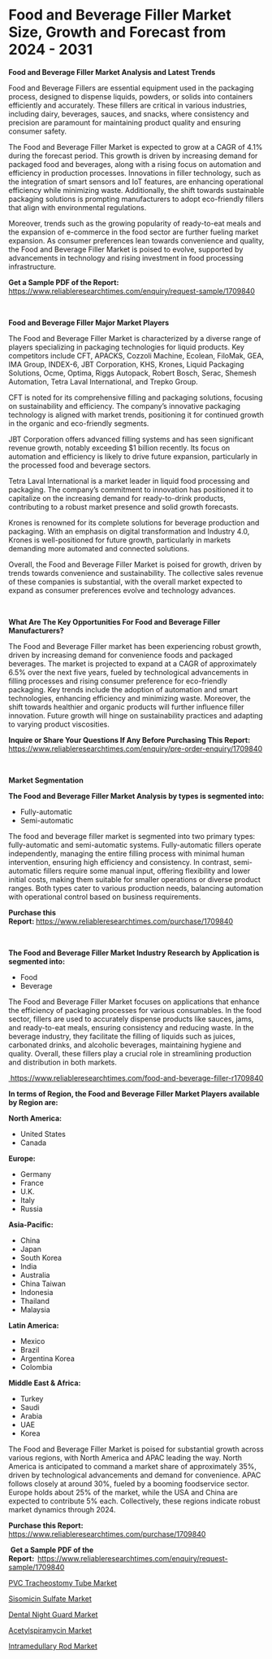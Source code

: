 <p><h1>Food and Beverage Filler Market Size, Growth and Forecast from 2024 - 2031</h1></p><p><strong>Food and Beverage Filler Market Analysis and Latest Trends</strong></p>
<p><p>Food and Beverage Fillers are essential equipment used in the packaging process, designed to dispense liquids, powders, or solids into containers efficiently and accurately. These fillers are critical in various industries, including dairy, beverages, sauces, and snacks, where consistency and precision are paramount for maintaining product quality and ensuring consumer safety.</p><p>The Food and Beverage Filler Market is expected to grow at a CAGR of 4.1% during the forecast period. This growth is driven by increasing demand for packaged food and beverages, along with a rising focus on automation and efficiency in production processes. Innovations in filler technology, such as the integration of smart sensors and IoT features, are enhancing operational efficiency while minimizing waste. Additionally, the shift towards sustainable packaging solutions is prompting manufacturers to adopt eco-friendly fillers that align with environmental regulations.</p><p>Moreover, trends such as the growing popularity of ready-to-eat meals and the expansion of e-commerce in the food sector are further fueling market expansion. As consumer preferences lean towards convenience and quality, the Food and Beverage Filler Market is poised to evolve, supported by advancements in technology and rising investment in food processing infrastructure.</p></p>
<p><strong>Get a Sample PDF of the Report:&nbsp;</strong> <a href="https://www.reliableresearchtimes.com/enquiry/request-sample/1709840?utm_campaign=1424&utm_medium=2&utm_source=Github&utm_content=ia&utm_term=21102024&utm_id=food-and-beverage-filler">https://www.reliableresearchtimes.com/enquiry/request-sample/1709840</a></p>
<p>&nbsp;</p>
<p><strong>Food and Beverage Filler Major Market Players</strong></p>
<p><p>The Food and Beverage Filler Market is characterized by a diverse range of players specializing in packaging technologies for liquid products. Key competitors include CFT, APACKS, Cozzoli Machine, Ecolean, FiloMak, GEA, IMA Group, INDEX-6, JBT Corporation, KHS, Krones, Liquid Packaging Solutions, Ocme, Optima, Riggs Autopack, Robert Bosch, Serac, Shemesh Automation, Tetra Laval International, and Trepko Group.</p><p>CFT is noted for its comprehensive filling and packaging solutions, focusing on sustainability and efficiency. The company’s innovative packaging technology is aligned with market trends, positioning it for continued growth in the organic and eco-friendly segments.</p><p>JBT Corporation offers advanced filling systems and has seen significant revenue growth, notably exceeding $1 billion recently. Its focus on automation and efficiency is likely to drive future expansion, particularly in the processed food and beverage sectors.</p><p>Tetra Laval International is a market leader in liquid food processing and packaging. The company’s commitment to innovation has positioned it to capitalize on the increasing demand for ready-to-drink products, contributing to a robust market presence and solid growth forecasts.</p><p>Krones is renowned for its complete solutions for beverage production and packaging. With an emphasis on digital transformation and Industry 4.0, Krones is well-positioned for future growth, particularly in markets demanding more automated and connected solutions.</p><p>Overall, the Food and Beverage Filler Market is poised for growth, driven by trends towards convenience and sustainability. The collective sales revenue of these companies is substantial, with the overall market expected to expand as consumer preferences evolve and technology advances.</p></p>
<p>&nbsp;</p>
<p><strong>What Are The Key Opportunities For Food and Beverage Filler Manufacturers?</strong></p>
<p><p>The Food and Beverage Filler market has been experiencing robust growth, driven by increasing demand for convenience foods and packaged beverages. The market is projected to expand at a CAGR of approximately 6.5% over the next five years, fueled by technological advancements in filling processes and rising consumer preference for eco-friendly packaging. Key trends include the adoption of automation and smart technologies, enhancing efficiency and minimizing waste. Moreover, the shift towards healthier and organic products will further influence filler innovation. Future growth will hinge on sustainability practices and adapting to varying product viscosities.</p></p>
<p><strong>Inquire or Share Your Questions If Any Before Purchasing This Report:</strong> <a href="https://www.reliableresearchtimes.com/enquiry/pre-order-enquiry/1709840?utm_campaign=1424&utm_medium=2&utm_source=Github&utm_content=ia&utm_term=21102024&utm_id=food-and-beverage-filler">https://www.reliableresearchtimes.com/enquiry/pre-order-enquiry/1709840</a></p>
<p>&nbsp;</p>
<p><strong>Market Segmentation</strong></p>
<p><strong>The Food and Beverage Filler Market Analysis by types is segmented into:</strong></p>
<p><ul><li>Fully-automatic</li><li>Semi-automatic</li></ul></p>
<p><p>The food and beverage filler market is segmented into two primary types: fully-automatic and semi-automatic systems. Fully-automatic fillers operate independently, managing the entire filling process with minimal human intervention, ensuring high efficiency and consistency. In contrast, semi-automatic fillers require some manual input, offering flexibility and lower initial costs, making them suitable for smaller operations or diverse product ranges. Both types cater to various production needs, balancing automation with operational control based on business requirements.</p></p>
<p><strong>Purchase this Report:&nbsp;</strong><a href="https://www.reliableresearchtimes.com/purchase/1709840?utm_campaign=1424&utm_medium=2&utm_source=Github&utm_content=ia&utm_term=21102024&utm_id=food-and-beverage-filler">https://www.reliableresearchtimes.com/purchase/1709840</a></p>
<p>&nbsp;</p>
<p><strong>The Food and Beverage Filler Market Industry Research by Application is segmented into:</strong></p>
<p><ul><li>Food</li><li>Beverage</li></ul></p>
<p><p>The Food and Beverage Filler Market focuses on applications that enhance the efficiency of packaging processes for various consumables. In the food sector, fillers are used to accurately dispense products like sauces, jams, and ready-to-eat meals, ensuring consistency and reducing waste. In the beverage industry, they facilitate the filling of liquids such as juices, carbonated drinks, and alcoholic beverages, maintaining hygiene and quality. Overall, these fillers play a crucial role in streamlining production and distribution in both markets.</p></p>
<p><a href="https://www.reliableresearchtimes.com/food-and-beverage-filler-r1709840?utm_campaign=1424&utm_medium=2&utm_source=Github&utm_content=ia&utm_term=21102024&utm_id=food-and-beverage-filler">&nbsp;https://www.reliableresearchtimes.com/food-and-beverage-filler-r1709840</a></p>
<p><strong>In terms of Region, the Food and Beverage Filler Market Players available by Region are:</strong></p>
<p>
    <p> <strong> North America: </strong>
        <ul>
            <li>United States</li>
            <li>Canada</li>
        </ul>
        </p> 
    <p> <strong> Europe: </strong>
        <ul>
            <li>Germany</li>
            <li>France</li>
            <li>U.K.</li>
            <li>Italy</li>
            <li>Russia</li>
        </ul>
        </p> 
    <p> <strong> Asia-Pacific: </strong>
        <ul>
            <li>China</li>
            <li>Japan</li>
            <li>South Korea</li>
            <li>India</li>
            <li>Australia</li>
            <li>China Taiwan</li>
            <li>Indonesia</li>
            <li>Thailand</li>
            <li>Malaysia</li>
        </ul>
        </p> 
    <p> <strong> Latin America: </strong>
        <ul>
            <li>Mexico</li>
            <li>Brazil</li>
            <li>Argentina Korea</li>
            <li>Colombia</li>
        </ul>
        </p> 
    <p> <strong> Middle East & Africa: </strong>
        <ul>
            <li>Turkey</li>
            <li>Saudi</li>
            <li>Arabia</li>
            <li>UAE</li>
            <li>Korea</li>
        </ul>
    </p>
    </p>
<p><p>The Food and Beverage Filler Market is poised for substantial growth across various regions, with North America and APAC leading the way. North America is anticipated to command a market share of approximately 35%, driven by technological advancements and demand for convenience. APAC follows closely at around 30%, fueled by a booming foodservice sector. Europe holds about 25% of the market, while the USA and China are expected to contribute 5% each. Collectively, these regions indicate robust market dynamics through 2024.</p></p>
<p><strong>Purchase this Report: </strong><a href="https://www.reliableresearchtimes.com/purchase/1709840?utm_campaign=1424&utm_medium=2&utm_source=Github&utm_content=ia&utm_term=21102024&utm_id=food-and-beverage-filler">https://www.reliableresearchtimes.com/purchase/1709840</a></p>
<p>&nbsp;<strong>Get a Sample PDF of the Report:&nbsp;&nbsp;</strong><a href="https://www.reliableresearchtimes.com/enquiry/request-sample/1709840?utm_campaign=1424&utm_medium=2&utm_source=Github&utm_content=ia&utm_term=21102024&utm_id=food-and-beverage-filler">https://www.reliableresearchtimes.com/enquiry/request-sample/1709840</a></p>
<p><strong></strong></p>
<p><p><a href="https://www.linkedin.com/pulse/global-pvc-tracheostomy-tube-market-trends-insights-growth-uixlc?utm_campaign=1424&utm_medium=2&utm_source=Github&utm_content=ia&utm_term=21102024&utm_id=food-and-beverage-filler">PVC Tracheostomy Tube Market</a></p><p><a href="https://www.linkedin.com/pulse/emerging-trends-sisomicin-sulfate-market-detailed-overview-ehlhc?utm_campaign=1424&utm_medium=2&utm_source=Github&utm_content=ia&utm_term=21102024&utm_id=food-and-beverage-filler">Sisomicin Sulfate Market</a></p><p><a href="https://www.linkedin.com/pulse/dental-night-guard-market-global-regional-analysis-2024--7yubc?utm_campaign=1424&utm_medium=2&utm_source=Github&utm_content=ia&utm_term=21102024&utm_id=food-and-beverage-filler">Dental Night Guard Market</a></p><p><a href="https://www.linkedin.com/pulse/acetylspiramycin-market-size-share-growth-analysis-type-application-zjehc?utm_campaign=1424&utm_medium=2&utm_source=Github&utm_content=ia&utm_term=21102024&utm_id=food-and-beverage-filler">Acetylspiramycin Market</a></p><p><a href="https://www.linkedin.com/pulse/intramedullary-rod-market-consolidation-impact-structure-2024-2031-05pdc?utm_campaign=1424&utm_medium=2&utm_source=Github&utm_content=ia&utm_term=21102024&utm_id=food-and-beverage-filler">Intramedullary Rod Market</a></p></p>